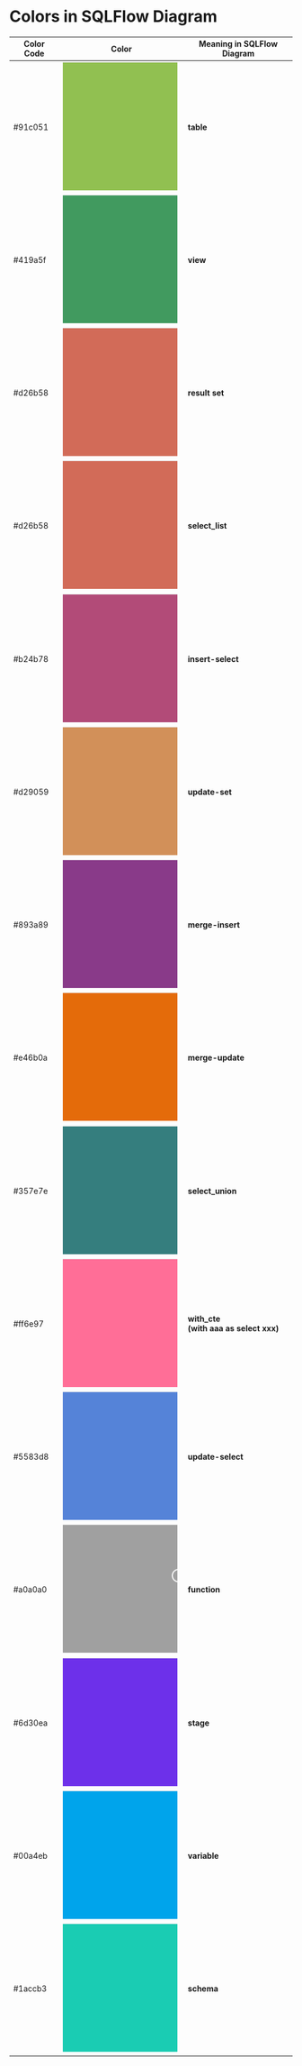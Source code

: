 # Colors in SQLFlow Diagram

<table><thead><tr><th>Color Code</th><th width="208.33333333333331">Color</th><th>Meaning in SQLFlow Diagram</th></tr></thead><tbody><tr><td>#91c051</td><td><img src="../../.gitbook/assets/图片 (12).png" alt=""></td><td><strong>table</strong></td></tr><tr><td>#419a5f</td><td><img src="../../.gitbook/assets/图片 (11).png" alt=""></td><td><strong>view</strong></td></tr><tr><td>#d26b58</td><td><img src="../../.gitbook/assets/图片 (2).png" alt=""></td><td><strong>result set</strong></td></tr><tr><td>#d26b58</td><td><img src="../../.gitbook/assets/图片 (2).png" alt=""></td><td><strong>select_list</strong></td></tr><tr><td>#b24b78</td><td><img src="../../.gitbook/assets/图片 (8).png" alt=""></td><td><strong>insert-select</strong></td></tr><tr><td>#d29059</td><td><img src="../../.gitbook/assets/图片 (6).png" alt=""></td><td><strong>update-set</strong></td></tr><tr><td>#893a89</td><td><img src="../../.gitbook/assets/图片 (10).png" alt=""></td><td><strong>merge-insert</strong></td></tr><tr><td>#e46b0a</td><td><img src="../../.gitbook/assets/图片 (1).png" alt=""></td><td><strong>merge-update</strong></td></tr><tr><td>#357e7e</td><td><img src="../../.gitbook/assets/图片 (9).png" alt=""></td><td><strong>select_union</strong></td></tr><tr><td>#ff6e97</td><td><img src="../../.gitbook/assets/图片.png" alt=""></td><td><strong>with_cte</strong><br><strong>(with aaa as select xxx)</strong></td></tr><tr><td>#5583d8</td><td><img src="../../.gitbook/assets/图片 (3).png" alt=""></td><td><strong>update-select</strong></td></tr><tr><td>#a0a0a0</td><td><img src="../../.gitbook/assets/图片 (13) (1).png" alt=""></td><td><strong>function</strong></td></tr><tr><td>#6d30ea</td><td><img src="../../.gitbook/assets/图片 (15).png" alt=""></td><td><strong>stage</strong></td></tr><tr><td>#00a4eb</td><td><img src="../../.gitbook/assets/图片 (16).png" alt=""></td><td><strong>variable</strong></td></tr><tr><td>#1accb3</td><td><img src="../../.gitbook/assets/图片 (14) (1).png" alt=""></td><td><strong>schema</strong></td></tr></tbody></table>
